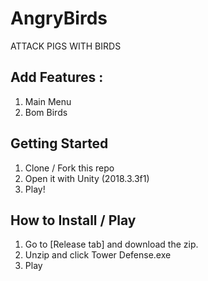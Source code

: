 # AngryBirds
ATTACK PIGS WITH BIRDS

## Add Features :
1. Main Menu
2. Bom Birds

## Getting Started
1. Clone / Fork this repo
2. Open it with Unity (2018.3.3f1)
3. Play!

## How to Install / Play
1. Go to [Release tab] and download the zip.
2. Unzip and click Tower Defense.exe
3. Play